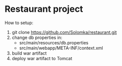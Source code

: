 # Restaurant project

How to setup:

1. git clone https://github.com/Solomka/restaurant.git
2. change db properties in:
    - src/main/resources/db.properties
    - src/main/webapp/META-INF/context.xml
3. build war artifact
4. deploy war artifact to Tomcat
